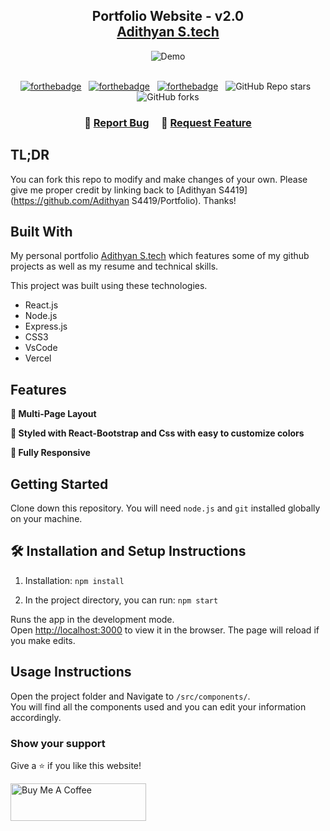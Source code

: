 <h2 align="center">
  Portfolio Website - v2.0<br/>
  <a href="https://Adithyan S.vercel.app/" target="_blank">Adithyan S.tech</a>
</h2>
<div align="center">
  <img alt="Demo" src="./Images/readme-img1.png" />
</div>

<br/>

<center>

[![forthebadge](https://forthebadge.com/images/badges/built-with-love.svg)](https://forthebadge.com) &nbsp;
[![forthebadge](https://forthebadge.com/images/badges/made-with-javascript.svg)](https://forthebadge.com) &nbsp;
[![forthebadge](https://forthebadge.com/images/badges/open-source.svg)](https://forthebadge.com) &nbsp;
![GitHub Repo stars](https://img.shields.io/github/stars/AdithyanS4419/Portfolio?color=red&logo=github&style=for-the-badge) &nbsp;
![GitHub forks](https://img.shields.io/github/forks/AdithyanS4419/Portfolio?color=red&logo=github&style=for-the-badge)

</center>

<h3 align="center">
    🔹
    <a href="https://github.com/AdithyanS4419/Portfolio/issues">Report Bug</a> &nbsp; &nbsp;
    🔹
    <a href="https://github.com/AdithyanS4419/Portfolio/issues">Request Feature</a>
</h3>

## TL;DR

You can fork this repo to modify and make changes of your own. Please give me proper credit by linking back to [Adithyan S4419](https://github.com/Adithyan S4419/Portfolio). Thanks!

## Built With

My personal portfolio <a href="https://Adithyan S.vercel.app/" target="_blank">Adithyan S.tech</a> which features some of my github projects as well as my resume and technical skills.<br/>

This project was built using these technologies.

- React.js
- Node.js
- Express.js
- CSS3
- VsCode
- Vercel

## Features

**📖 Multi-Page Layout**

**🎨 Styled with React-Bootstrap and Css with easy to customize colors**

**📱 Fully Responsive**

## Getting Started

Clone down this repository. You will need `node.js` and `git` installed globally on your machine.

## 🛠 Installation and Setup Instructions

1. Installation: `npm install`

2. In the project directory, you can run: `npm start`

Runs the app in the development mode.\
Open [http://localhost:3000](http://localhost:3000) to view it in the browser.
The page will reload if you make edits.

## Usage Instructions

Open the project folder and Navigate to `/src/components/`. <br/>
You will find all the components used and you can edit your information accordingly.

### Show your support

Give a ⭐ if you like this website!

<a href="https://www.buymeacoffee.com/Adithyan S4419" target="_blank"><img src="https://cdn.buymeacoffee.com/buttons/v2/default-violet.png" alt="Buy Me A Coffee" height= "60px" width= "217px" ></a>
